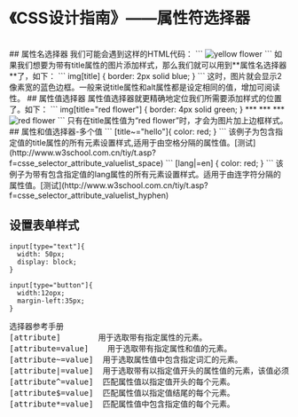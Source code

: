 # 《CSS设计指南》——属性符选择器
<br/>
## 属性名选择器
我们可能会遇到这样的HTML代码：
```
<img sec="images/yellow_flower.jpg" title="yellow flower" alt="yellow flower" />
```
如果我们想要为带有title属性的图片添加样式，那么我们就可以用到**属性名选择器**了，如下：
```
img[title] {
  border: 2px solid blue;
}
```
这时，图片就会显示2像素宽的蓝色边框。一般来说title属性和alt属性都是设定相同的值，增加可阅读性。
## 属性值选择器
属性值选择器就更精确地定位我们所需要添加样式的位置了。如下：
```
img[title="red flower"] {
  border: 4px solid green;
}
***
***
***
<img src="images/red_flower.jpg" title="red flower" alt="red flower" />
```
只有在title属性值为“red flower”时，才会为图片加上边框样式。
## 属性和值选择器-多个值
```
[title~="hello"]{
  color: red;
}
```
该例子为包含指定值的title属性的所有元素设置样式,适用于由空格分隔的属性值。[测试](http://www.w3school.com.cn/tiy/t.asp?f=csse_selector_attribute_valuelist_space)
```
[lang|=en] {
  color: red;
}
```
该例子为带有包含指定值的lang属性的所有元素设置样式。适用于由连字符分隔的属性值。[测试](http://www.w3school.com.cn/tiy/t.asp?f=csse_selector_attribute_valuelist_hyphen)

## 设置表单样式
```
input[type="text"]{
  width: 50px;
  display: block;
}
```
```
input[type="button"]{
  width:12opx;
  margin-left:35px;
}
```
<pre>
选择器参考手册
[attribute]	       用于选取带有指定属性的元素。
[attribute=value]	 用于选取带有指定属性和值的元素。
[attribute~=value]	用于选取属性值中包含指定词汇的元素。
[attribute|=value]	用于选取带有以指定值开头的属性值的元素，该值必须是整个单词。
[attribute^=value]	匹配属性值以指定值开头的每个元素。
[attribute$=value]	匹配属性值以指定值结尾的每个元素。
[attribute*=value]	匹配属性值中包含指定值的每个元素。
</pre>
